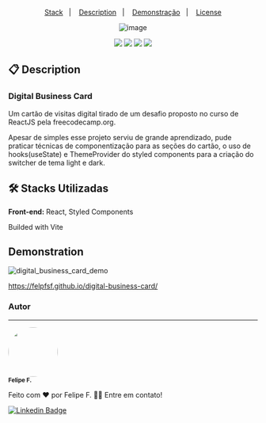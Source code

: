 <div align='center'>

<p>
  <a href="#-Stacks">Stack</a>&nbsp;&nbsp;&nbsp;|&nbsp;&nbsp;&nbsp;
  <a href="#-Description">Description</a>&nbsp;&nbsp;&nbsp;|&nbsp;&nbsp;&nbsp;
  <a href="#-Demonstration">Demonstração</a>&nbsp;&nbsp;&nbsp;|&nbsp;&nbsp;&nbsp;
  <a href="#-Licença">License</a>
</p>

![image](https://user-images.githubusercontent.com/2619027/174387436-976d97f8-71fc-4b73-b523-13a23f8c3b10.png)

<div>
    <img src="https://img.shields.io/github/repo-size/felpfsf/digital-business-card">
    <img src="https://img.shields.io/github/last-commit/felpfsf/digital-business-card">
    <img src="https://img.shields.io/github/languages/count/felpfsf/digital-business-card">
    <img src="https://img.shields.io/github/languages/top/felpfsf/digital-business-card">
</div>
</div>


## 📋 Description

### Digital Business Card

Um cartão de visitas digital tirado de um desafio proposto no curso de ReactJS pela freecodecamp.org. 

Apesar de simples esse projeto serviu de grande aprendizado, pude praticar técnicas de componentização para as seções do cartão, o uso de hooks(useState) e ThemeProvider do styled components para a criação do switcher  de tema light e dark.

## 🛠 Stacks Utilizadas

**Front-end:** React, Styled Components

Builded with Vite


## Demonstration

![digital_business_card_demo](https://user-images.githubusercontent.com/2619027/174386722-01399bf4-b4c6-4045-a530-f5d7453fd177.gif)


https://felpfsf.github.io/digital-business-card/


### Autor
---

 <img style="border-radius: 50%;" src="https://avatars.githubusercontent.com/u/2619027?s=400&u=bbad89e6365e204c58f5165424b8e4672062317a&v=4" width="100px;" alt=""/>
 <br />
 <sub><b>Felipe F.</b></sub>


Feito com ❤️ por Felipe F. 👋🏽 Entre em contato!

[![Linkedin Badge](https://img.shields.io/badge/-Felipe-blue?style=flat-square&logo=Linkedin&logoColor=white&link=https://www.linkedin.com/in/felipefsf/)](https://www.linkedin.com/in/felipefsf/)
